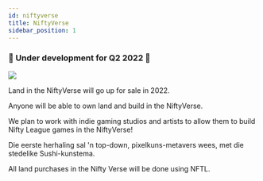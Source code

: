 ```yaml
---
id: niftyverse
title: NiftyVerse
sidebar_position: 1
---
```


### 🚧 Under development for Q2 2022 🚧

![](/img/niftyverse-snarfy.gif)

Land in the NiftyVerse will go up for sale in 2022.

Anyone will be able to own land and build in the NiftyVerse.

We plan to work with indie gaming studios and artists to allow them to build Nifty League games in the NiftyVerse!

Die eerste herhaling sal 'n top-down, pixelkuns-metavers wees, met die stedelike Sushi-kunstema.

All land purchases in the Nifty Verse will be done using NFTL.
